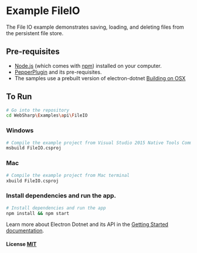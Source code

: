 # Example FileIO

The File IO example demonstrates saving, loading, and deleting files from the persistent file store.

## Pre-requisites

- [Node.js](https://nodejs.org/en/download/) (which comes with [npm](http://npmjs.com)) installed on your computer.
- [PepperPlugin](https://github.com/xamarin/WebSharp/tree/master/PepperPlugin) and its pre-requisites.
- The samples use a prebuilt version of electron-dotnet [Building on OSX](https://github.com/xamarin/WebSharp/tree/master/electron-dotnet#building-on-osx-electron)

## To Run

```bash
# Go into the repository
cd WebSharp\Examples\api\FileIO
```

### Windows
```bash
# Compile the example project from Visual Studio 2015 Native Tools Command Prompt 
msbuild FileIO.csproj
```

### Mac
```bash
# Compile the example project from Mac terminal
xbuild FileIO.csproj
```

### Install dependencies and run the app.
```bash
# Install dependencies and run the app
npm install && npm start
```
Learn more about Electron Dotnet and its API in the [Getting Started documentation](https://github.com/xamarin/WebSharp/tree/master/GettingStarted).

#### License [MIT](https://github.com/xamarin/WebSharp/blob/master/LICENSE)
